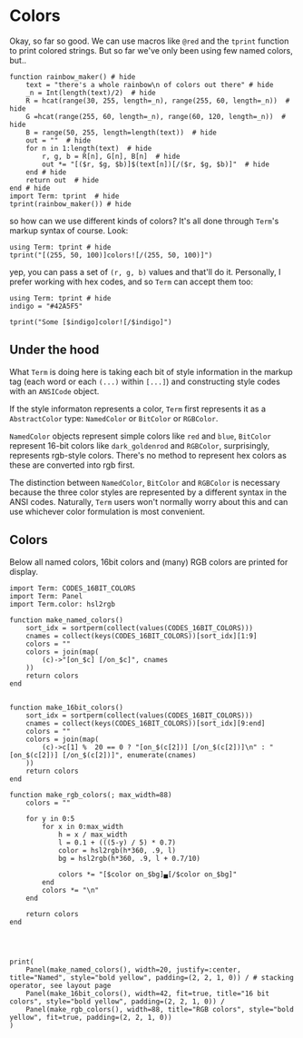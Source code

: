 # Colors
Okay, so far so good. We can use macros like `@red` and the `tprint` function to print colored strings. But so far we've only been using few named colors, but..

```@example
function rainbow_maker() # hide
    text = "there's a whole rainbow\n of colors out there" # hide
    _n = Int(length(text)/2)  # hide
    R = hcat(range(30, 255, length=_n), range(255, 60, length=_n))  # hide
    G =hcat(range(255, 60, length=_n), range(60, 120, length=_n))  # hide
    B = range(50, 255, length=length(text))  # hide
    out = ""  # hide
    for n in 1:length(text)  # hide
        r, g, b = R[n], G[n], B[n]  # hide
        out *= "[($r, $g, $b)]$(text[n])[/($r, $g, $b)]"  # hide
    end # hide
    return out  # hide
end # hide
import Term: tprint  # hide
tprint(rainbow_maker()) # hide
```

so how can we use different kinds of colors?
It's all done through `Term`'s markup syntax of course. Look:
```@example
using Term: tprint # hide
tprint("[(255, 50, 100)]colors![/(255, 50, 100)]")
```

yep, you can pass a set of `(r, g, b)` values and that'll do it. Personally, I prefer working with hex codes, and so `Term` can accept them too:
```@example
using Term: tprint # hide
indigo = "#42A5F5"

tprint("Some [$indigo]color![/$indigo]")
```

## Under the hood
What `Term` is doing here is taking each bit of style information in the markup tag (each word or each `(...)` within `[...]`) and constructing style codes with an `ANSICode` object.

If the style informaton represents a color, `Term` first represents it as a `AbstractColor` type: `NamedColor` or `BitColor` or `RGBColor`.  

`NamedColor` objects represent simple colors like `red` and `blue`, `BitColor` represent 16-bit colors like `dark_goldenrod` and `RGBColor`, surprisingly, represents rgb-style colors. There's no method to represent hex colors as these are converted into rgb first. 

The distinction between `NamedColor`, `BitColor` and `RGBColor` is necessary because the three color styles are represented by a different syntax in the ANSI codes. Naturally, `Term` users won't normally worry about this and can use whichever color formulation is most convenient.


## Colors
Below all named colors, 16bit colors and (many) RGB colors are printed for display.

```@example
import Term: CODES_16BIT_COLORS
import Term: Panel
import Term.color: hsl2rgb

function make_named_colors()
    sort_idx = sortperm(collect(values(CODES_16BIT_COLORS)))
    cnames = collect(keys(CODES_16BIT_COLORS))[sort_idx][1:9]
    colors = ""
    colors = join(map(
        (c)->"[on_$c] [/on_$c]", cnames
    ))
    return colors
end


function make_16bit_colors()
    sort_idx = sortperm(collect(values(CODES_16BIT_COLORS)))
    cnames = collect(keys(CODES_16BIT_COLORS))[sort_idx][9:end]
    colors = ""
    colors = join(map(
        (c)->c[1] %  20 == 0 ? "[on_$(c[2])] [/on_$(c[2])]\n" : "[on_$(c[2])] [/on_$(c[2])]", enumerate(cnames)
    ))
    return colors
end

function make_rgb_colors(; max_width=88)
    colors = ""

    for y in 0:5
        for x in 0:max_width
            h = x / max_width
            l = 0.1 + (((5-y) / 5) * 0.7)
            color = hsl2rgb(h*360, .9, l)
            bg = hsl2rgb(h*360, .9, l + 0.7/10)

            colors *= "[$color on_$bg]▄[/$color on_$bg]"
        end
        colors *= "\n"
    end

    return colors
end




print(
    Panel(make_named_colors(), width=20, justify=:center, title="Named", style="bold yellow", padding=(2, 2, 1, 0)) / # stacking operator, see layout page
    Panel(make_16bit_colors(), width=42, fit=true, title="16 bit colors", style="bold yellow", padding=(2, 2, 1, 0)) /
    Panel(make_rgb_colors(), width=88, title="RGB colors", style="bold yellow", fit=true, padding=(2, 2, 1, 0))
)
```